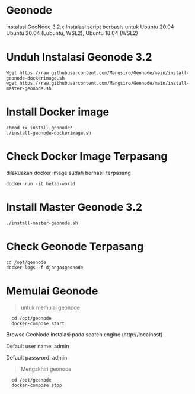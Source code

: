 # Geonode
instalasi GeoNode 3.2.x Instalasi script berbasis untuk Ubuntu 20.04
Ubuntu 20.04 (Lubuntu, WSL2), Ubuntu 18.04 (WSL2)

# Unduh Instalasi Geonode 3.2
```
Wget https://raw.githubusercontent.com/Mangsiro/Geonode/main/install-geonode-dockerimage.sh
wget https://raw.githubusercontent.com/Mangsiro/Geonode/main/install-master-geonode.sh
```

# Install Docker image 
```
chmod +x install-geonode*
./install-geonode-dockerimage.sh
```
# Check Docker Image Terpasang
dilakuakan docker image sudah berhasil terpasang
```
docker run -it hello-world
```
# Install Master Geonode 3.2
```
./install-master-geonode.sh
```
# Check Geonode Terpasang
```
cd /opt/geonode
docker logs -f django4geonode
```

# Memulai Geonode 
> untuk memulai geonode 
```
  cd /opt/geonode
  docker-compose start
```
Browse GeoNode instalasi pada search engine (http://localhost)

Default user name: admin

Default password: admin

>Mengakhiri geonode 
```
  cd /opt/geonode
  docker-compose stop
```

